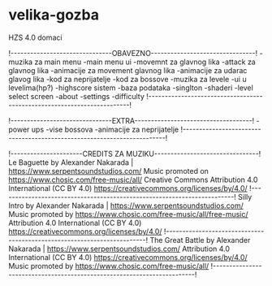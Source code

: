 # velika-gozba

HZS 4.0 domaci

!-------------------------------OBAVEZNO--------------------------------!
-muzika za main menu
-main menu ui
-movemnt za glavnog lika
-attack za glavnog lika
-animacije za movement glavnog lika
-animacije za udarac glavog lika
-kod za neprijatelje
-kod za bossove
-muzika za levele
-ui u levelima(hp?)
-highscore sistem
-baza podataka
-singlton
-shaderi
-level select screen
-about
-settings
-difficulty
!------------------------------------------------------------------------!

!-------------------------------EXTRA------------------------------------!
-power ups
-vise bossova
-animacije za neprijatelje
!------------------------------------------------------------------------!

!----------------------CREDITS ZA MUZIKU--------------------------------!
Le Baguette by Alexander Nakarada | https://www.serpentsoundstudios.com/
Music promoted on https://www.chosic.com/free-music/all/
Creative Commons Attribution 4.0 International (CC BY 4.0)
https://creativecommons.org/licenses/by/4.0/
!------------------------------------------------------------------------!
Silly Intro by Alexander Nakarada | https://www.serpentsoundstudios.com/
Music promoted by https://www.chosic.com/free-music/all/free-music/
Attribution 4.0 International (CC BY 4.0)
https://creativecommons.org/licenses/by/4.0/
!------------------------------------------------------------------------!
The Great Battle by Alexander Nakarada | https://www.serpentsoundstudios.com/
Attribution 4.0 International (CC BY 4.0)
https://creativecommons.org/licenses/by/4.0/
Music promoted by https://www.chosic.com/free-music/all/
!------------------------------------------------------------------------!
